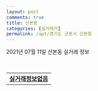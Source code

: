 ```yaml
---
layout: post
comments: true
title: 산본동
categories: [실거래가]
permalink: /apt/경기도 군포시 산본동
---
```


2021년 07월 11일 산본동 실거래 정보

<script type="text/javascript">
  google.charts.load('current', {'packages':['corechart']});
  google.charts.setOnLoadCallback(drawChart);

  function drawChart() {
    var data = google.visualization.arrayToDataTable([['거래일', '매매', '전월세', '전매'], ['20-07', 102, 194, 0], ['20-08', 83, 248, 0], ['20-09', 128, 218, 0], ['20-10', 128, 221, 0], ['20-11', 191, 212, 0], ['20-12', 382, 226, 0], ['21-01', 321, 208, 0], ['21-02', 215, 233, 0], ['21-03', 188, 280, 0], ['21-04', 152, 226, 0], ['21-05', 141, 215, 0], ['21-06', 105, 161, 0], ['21-07', 3, 19, 0]]);

    var options = {
      title: '최근 1년간 유형별 거래량 추이',
      legend: { position: 'bottom' }
    };

    var chart = new google.visualization.LineChart(document.getElementById('columnchart_material'));
    chart.draw(data, (options));년간 
  }
</script>

<div id="columnchart_material" style="width: 95%; margin-left: -35px; display: block"></div>
<br>
<table>
  <tr>
    <td colspan="4" style="font-weight: bold;"><a href="https://search.naver.com/search.naver?query=산본동 실거래정보없음">실거래정보없음</a></td>
  </tr>
    
</table>
    